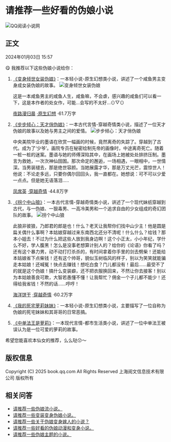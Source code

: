 # 请推荐一些好看的伪娘小说

![QQ阅读小说网](//qqreader-site-1252317822.file.myqcloud.com/qq-pc/static/img/logo-nav.13e84eb.png)

## 正文

2024年01月03日 15:57

😋 我推荐以下这些伪娘小说给你： 

1. [《变身倾世女装伪娘》](//book.qq.com/book-detail/21826810)：一本轻小说-原生幻想类小说，讲述了一个咸鱼男主变身成女装伪娘的故事。 
   ![变身倾世女装伪娘](https://wfqqreader-1252317822.image.myqcloud.com/cover/810/21826810/b_21826810.webp)
   
   这是一本咸鱼男主的咸鱼人生，咸鱼嘛，不会虐，感兴趣的咸鱼们可以看一下，这是本作者的处女作，可能…会写的不太好…⊙▽⊙
   
   [夜路漫归晨](//book.qq.com/book-writer/8200287403801501) [·原生幻想](//book.qq.com/book-cate/20059-20060-0-0-0-0-0-1) ·61.7万字

2. [《步步倾心：天才俏伪娘》](//book.qq.com/book-detail/378277)：一本古代言情-穿越奇情类小说，描述了一位天才伪娘的故事以及她与男主之间的爱情。 
   ![步步倾心：天才俏伪娘](https://wfqqreader-1252317822.image.myqcloud.com/cover/277/378277/b_378277.webp)

   中央美院毕业的墨语在欣赏一幅画的时候，竟然离奇的失踪了。穿越到了古代。成为了‘少爷’。画院专员在秘密绘制先帝的画像时，中途离奇死亡。随着一桩一桩的迷案。墨语与她的师傅深陷其中，在画场上她被处处排挤压制。墨言为救她，一次次神仙囹圄。那次命定的邂逅，一场相遇，一眼相中，一世情深。当男装褪去，那是绝世容颜。当她展露才华，那是万丈光芒，震惊世人！他说：不论走多远，只要你偶尔回回头，我一直都在。她想说：可不可以少爱一点点。但是她无语落泪.....
   
   [凤席英](//book.qq.com/book-writer/3004723601572901) [·穿越奇情](//book.qq.com/book-cate/30013-30017-0-0-0-0-0-1) ·44.8万字

3. [《拐个中山狼》](//book.qq.com/book-detail/468248)：一本古代言情-穿越奇情类小说，讲述了一个现代妹纸穿越到古代，与一伪娘、一狠毒男、一高冷美男和一个追求自由的少女组成的奇幻团队的故事。 
   ![拐个中山狼](https://wfqqreader-1252317822.image.myqcloud.com/cover/248/468248/b_468248.webp)

   此狼非彼狼，乃郎君的郎是也！什么？老天让我帮你们找中山少主！他是圆是扁关偶什么事啊？本姑娘穿越过来东南西北还分不清呢！什么什么？给钱？那本小姐去！不过为什么把这些人放到我身边啊！这个小正太，小小年纪，学什么不好，学人腹黑！怎么是没事老想算计别人的？给你的《论语》你看了吗？还有这个暴力男，动不动打打杀杀的，有时间拿着你手里的剑去劈柴！还能给本姑娘省下点柴钱！还有这个帅哥，貌似玉树临风的样子，别以为笑笑就能骗走本姑娘！还喊冤！快点去赚钱！想吃白食？门儿都没有！最后……最受不了的就是这个伪娘！搞什么变装癖，还不把衣服换回来，不然让你去接客！别以为本姑娘善良可欺，大智若愚懂不懂！让我帮忙？佣金一个子儿都不能少！还得给我省钱！不然的话……哼哼！
   
   [海洋饼干](//book.qq.com/book-writer/3626399204024701) [·穿越奇情](//book.qq.com/book-cate/30013-30017-0-0-0-0-0-1) ·60.2万字

4. [《我的死宅萝莉妹妹》](//book.qq.com/so/%E6%88%91%E7%9A%84%E6%AD%BB%E5%AE%85%E8%90%9D%E8%8E%89%E5%A6%B9%E5%A6%B9)：一本轻小说-原生幻想类小说，主要描写了一位自称为伪娘的死宅妹妹和其哥哥的日常恶搞。 

5. [《中单法王是萝莉》](//book.qq.com/so/%E4%B8%AD%E5%8D%95%E6%B3%95%E7%8E%8B%E6%98%AF%E8%90%9D%E8%8E%89)：一本现代言情-都市生活类小说，讲述了一位中单法王被误认为是一位可爱的萝莉的故事。 

希望您能喜欢本仙女的推荐，么么哒😗～ 

## 版权信息

Copyright (C) 2025 book.qq.com All Rights Reserved 上海阅文信息技术有限公司 版权所有 

## 相关问答

- [请推荐一些伪娘流小说。](//book.qq.com/ask/detail/jdjdfolwwz)
- [请推荐一些变装变身伪娘小说。](//book.qq.com/ask/detail/jdnjrhycgt)
- [请推荐一些关于伪娘变身嫁人的小说？](//book.qq.com/ask/detail/jdfoclenlw)
- [请推荐一些好看的伪娘动漫和变身小说。](//book.qq.com/ask/detail/jdosurnjgt)
- [请推荐一些伪娘主题的小说。](//book.qq.com/ask/detail/peqbqbdyen)
<!-- tcd_original_link https://ubook.reader.qq.com/ask/detail/perhjdamiq -->
